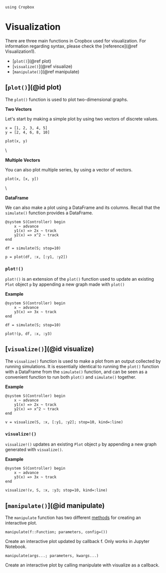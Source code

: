 ```@setup Cropbox
using Cropbox
```

# Visualization

There are three main functions in Cropbox used for visualization. For information regarding syntax, please check the [reference](@ref Visualization1).
* [`plot()`](@ref plot)
* [`visualize()`](@ref visualize)
* [`manipulate()`](@ref manipulate)

## [`plot()`](@id plot)

The `plot()` function is used to plot two-dimensional graphs.

**Two Vectors**

Let's start by making a simple plot by using two vectors of discrete values.

```@example Cropbox
x = [1, 2, 3, 4, 5]
y = [2, 4, 6, 8, 10]

plot(x, y)
```
\

**Multiple Vectors**

You can also plot multiple series, by using a vector of vectors.

```@example Cropbox
plot(x, [x, y])
```
\

**DataFrame**

We can also make a plot using a DataFrame and its columns. Recall that the `simulate()` function provides a DataFrame.

```@example Cropbox
@system S(Controller) begin
    x ~ advance
    y1(x) => 2x ~ track
    y2(x) => x^2 ~ track
end

df = simulate(S; stop=10)

p = plot(df, :x, [:y1, :y2])
```

### `plot!()`

`plot!()` is an extension of the `plot()` function used to update an existing `Plot` object `p` by appending a new graph made with `plot()`

**Example**
```@example Cropbox
@system S(Controller) begin
    x ~ advance
    y3(x) => 3x ~ track
end

df = simulate(S; stop=10)

plot!(p, df, :x, :y3)
```

## [`visualize()`](@id visualize)

The `visualize()` function is used to make a plot from an output collected by running simulations. It is essentially identical to running the `plot()` function with a DataFrame from the `simulate()` function, and can be seen as a convenient function to run both `plot()` and `simulate()` together.

**Example**
```@example Cropbox
@system S(Controller) begin
    x ~ advance
    y1(x) => 2x ~ track
    y2(x) => x^2 ~ track
end

v = visualize(S, :x, [:y1, :y2]; stop=10, kind=:line)
```

### `visualize!()`

`visualize!()` updates an existing `Plot` object `p` by appending a new graph generated with `visualize()`. 

**Example**
```@example Cropbox
@system S(Controller) begin
    x ~ advance
    y3(x) => 3x ~ track
end

visualize!(v, S, :x, :y3; stop=10, kind=:line)
```

## [`manipulate()`](@id manipulate)

The `manipulate` function has two different [methods](https://docs.julialang.org/en/v1/manual/methods/) for creating an interactive plot.

```
manipulate(f::Function; parameters, config=())
```
Create an interactive plot updated by callback f. Only works in Jupyter Notebook.

```
manipulate(args...; parameters, kwargs...)
```
Create an interactive plot by calling manipulate with visualize as a callback.
